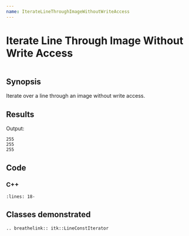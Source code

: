 ```yaml
---
name: IterateLineThroughImageWithoutWriteAccess
---
```


# Iterate Line Through Image Without Write Access

```{index} single: LineConstIterator pair: write; access
```

## Synopsis

Iterate over a line through an image without write access.

## Results

Output:

```
255
255
255
```

## Code

### C++

```{literalinclude} Code.cxx
:lines: 18-
```

## Classes demonstrated

```{eval-rst}
.. breathelink:: itk::LineConstIterator
```
